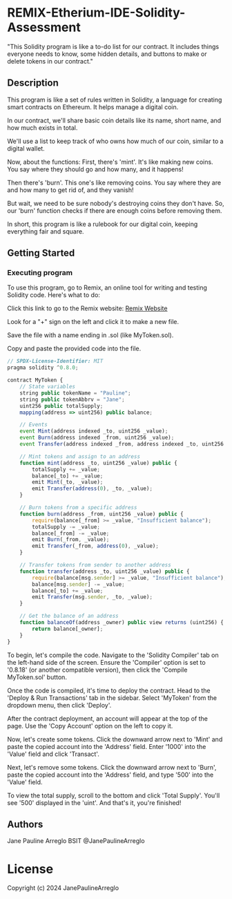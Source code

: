 # REMIX-Etherium-IDE-Solidity-Assessment

"This Solidity program is like a to-do list for our contract. It includes things everyone needs to know, some hidden details, and buttons to make or delete tokens in our contract."
## Description
This program is like a set of rules written in Solidity, a language for creating smart contracts on Ethereum. It helps manage a digital coin.

In our contract, we'll share basic coin details like its name, short name, and how much exists in total.

We'll use a list to keep track of who owns how much of our coin, similar to a digital wallet.

Now, about the functions: First, there's 'mint'. It's like making new coins. You say where they should go and how many, and it happens!

Then there's 'burn'. This one's like removing coins. You say where they are and how many to get rid of, and they vanish!

But wait, we need to be sure nobody's destroying coins they don't have. So, our 'burn' function checks if there are enough coins before removing them.

In short, this program is like a rulebook for our digital coin, keeping everything fair and square.

## Getting Started

### Executing program

To use this program, go to Remix, an online tool for writing and testing Solidity code. Here's what to do:

Click this link to go to the Remix website: [Remix Website](https://remix.ethereum.org/#lang=en&optimize=false&runs=200&evmVersion=null&version=soljson-v0.8.18+commit.87f61d96.js)

Look for a "+" sign on the left and click it to make a new file.

Save the file with a name ending in .sol (like MyToken.sol).

Copy and paste the provided code into the file.

```javascript
// SPDX-License-Identifier: MIT
pragma solidity ^0.8.0;

contract MyToken {
    // State variables
    string public tokenName = "Pauline";
    string public tokenAbbrv = "Jane";
    uint256 public totalSupply;
    mapping(address => uint256) public balance;

    // Events
    event Mint(address indexed _to, uint256 _value);
    event Burn(address indexed _from, uint256 _value);
    event Transfer(address indexed _from, address indexed _to, uint256 _value);

    // Mint tokens and assign to an address
    function mint(address _to, uint256 _value) public {
        totalSupply += _value;
        balance[_to] += _value;
        emit Mint(_to, _value);
        emit Transfer(address(0), _to, _value);
    }

    // Burn tokens from a specific address
    function burn(address _from, uint256 _value) public {
        require(balance[_from] >= _value, "Insufficient balance");
        totalSupply -= _value;
        balance[_from] -= _value;
        emit Burn(_from, _value);
        emit Transfer(_from, address(0), _value);
    }

    // Transfer tokens from sender to another address
    function transfer(address _to, uint256 _value) public {
        require(balance[msg.sender] >= _value, "Insufficient balance");
        balance[msg.sender] -= _value;
        balance[_to] += _value;
        emit Transfer(msg.sender, _to, _value);
    }

    // Get the balance of an address
    function balanceOf(address _owner) public view returns (uint256) {
        return balance[_owner];
    }
}

```
To begin, let's compile the code. Navigate to the 'Solidity Compiler' tab on the left-hand side of the screen. Ensure the 'Compiler' option is set to '0.8.18' (or another compatible version), then click the 'Compile MyToken.sol' button.

Once the code is compiled, it's time to deploy the contract. Head to the 'Deploy & Run Transactions' tab in the sidebar. Select 'MyToken' from the dropdown menu, then click 'Deploy'.

After the contract deployment, an account will appear at the top of the page. Use the 'Copy Account' option on the left to copy it.

Now, let's create some tokens. Click the downward arrow next to 'Mint' and paste the copied account into the 'Address' field. Enter '1000' into the 'Value' field and click 'Transact'.

Next, let's remove some tokens. Click the downward arrow next to 'Burn', paste the copied account into the 'Address' field, and type '500' into the 'Value' field.

To view the total supply, scroll to the bottom and click 'Total Supply'. You'll see '500' displayed in the 'uint'. And that's it, you're finished!
## Authors

Jane Pauline Arreglo BSIT 
@JanePaulineArreglo

# License

Copyright (c) 2024 JanePaulineArreglo
